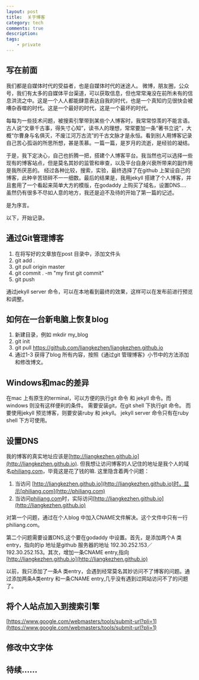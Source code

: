 ```yaml
---
layout: post
title:  关于博客 
category: tech 
comments: true
description: 
tags:
    - private 
---
```


## 写在前面

我们都是自媒体时代的受益者，也是自媒体时代的迷途人。
微博，朋友圈，公众号，我们有太多的自媒体平台渠道，可以获取信息，但也常常淹没在前所未有的信息洪流之中。这是一个人人都能肆意表达自我的时代，也是一个真知灼见很快会被嘈杂吞噬的时代。这是一个最好的时代，这是一个最坏的时代。
  
每每为一些技术问题，被搜索引擎带到某些个人博客时，我常常惊羡的不能言语。古人说“文章千古事，得失寸心知”，读书人的理想，常常要加一条“著书立说”，大概“尔曹身与名俱灭，不废江河万古流”的千古文脉才是永恒。看到别人用博客记录自己苦心孤诣的所思所想，甚是羡慕。一篇一篇，是岁月的流逝，是经验的凝结。

于是，我下定决心，自己也折腾一把，搭建个人博客平台。我当然也可以选择一些现有的博客站点，但是莫名其妙的监管和审查，以及平台自身兴衰所带来的副作用是我所厌恶的。
经过各种比较，搜索，实验，最终选择了在github 上架设自己的博客，此种辛苦琐碎不一一细数。最后的结果是，我用jekyll 搭建了个人博客，并且套用了一个看起来简单大方的模版，在godaddy 上购买了域名，设置DNS....
虽然仍有很多不尽如人意的地方，我还是迫不及待的开始了第一篇的记述。

是为序言。

以下，开始记录。

## 通过Git管理博客

1. 在将写好的文章放在post 目录中，添加文件头
2. git add .
3. git pull origin master 
4. git commit . -m "my first git commit"
5. git push

通过jekyll server 命令，可以在本地看到最终的效果，这样可以在发布前进行预览和调整。

## 如何在一台新电脑上恢复blog

1. 新建目录，例如 mkdir my_blog
2. git init
3. git pull https://github.com/liangkezhen/liangkezhen.github.io
4. 通过1-3 获得了blog 所有内容，按照《通过git 管理博客》小节中的方法添加和修改博文。

## Windows和mac的差异

在mac 上有原生的terminal，可以方便的执行git 命令 和 jekyll 命令。而windows 则没有这样便利的条件。
需要安装git，在git shell 下执行git 命令。
而要使用jekyll 预览博客，则要安装ruby 和 jekyll。 jekyll server 命令只有在ruby shell 下方可使用。


## 设置DNS

我的博客的真实地址应该是[http://liangkezhen.github.io](http://liangkezhen.github.io).
但我想让访问博客的人记住的地址是我个人的域名[philiang.com](http://philiang.com)，毕竟这是花了钱的嘛.
这里隐含着两个问题：

1. 当访问 [http://liangkezhen.github.io](http://liangkezhen.github.io)时，显示[philiang.com](http://philiang.com)
2. 当访问[philiang.com](http://philiang.com)时，实际访问[http://liangkezhen.github.io](http://liangkezhen.github.io)

对第一个问题，通过在个人blog 中加入CNAME文件解决。这个文件中只有一行 philiang.com。

第二个问题需要设置DNS,这个要在godaddy 中设置。首先，是添加两个A 类entry，指向的ip 地址是github 服务器的地址
192.30.252.153／192.30.252.153。其次，增加一条CNAME entry,指向[http://liangkezhen.github.io](http://liangkezhen.github.io)

以前，我只添加了一条A 类entry，会遇到经常莫名其妙访问不了博客的问题。通过添加两条A类entry 和一条CNAME entry,几乎没有遇到过网站访问不了的问题了。

## 将个人站点加入到搜索引擎

[https://www.google.com/webmasters/tools/submit-url?pli=1](https://www.google.com/webmasters/tools/submit-url?pli=1)

## 修改中文字体

## 待续......
